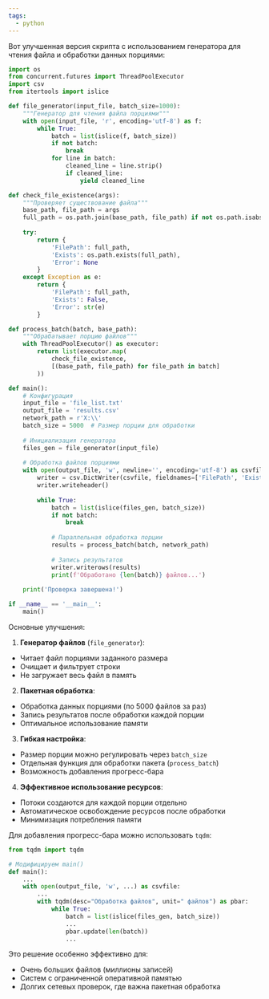 ```yaml
---
tags:
  - python
---
```


Вот улучшенная версия скрипта с использованием генератора для чтения файла и обработки данных порциями:

```python
import os
from concurrent.futures import ThreadPoolExecutor
import csv
from itertools import islice

def file_generator(input_file, batch_size=1000):
    """Генератор для чтения файла порциями"""
    with open(input_file, 'r', encoding='utf-8') as f:
        while True:
            batch = list(islice(f, batch_size))
            if not batch:
                break
            for line in batch:
                cleaned_line = line.strip()
                if cleaned_line:
                    yield cleaned_line

def check_file_existence(args):
    """Проверяет существование файла"""
    base_path, file_path = args
    full_path = os.path.join(base_path, file_path) if not os.path.isabs(file_path) else file_path
    
    try:
        return {
            'FilePath': full_path,
            'Exists': os.path.exists(full_path),
            'Error': None
        }
    except Exception as e:
        return {
            'FilePath': full_path,
            'Exists': False,
            'Error': str(e)
        }

def process_batch(batch, base_path):
    """Обрабатывает порцию файлов"""
    with ThreadPoolExecutor() as executor:
        return list(executor.map(
            check_file_existence,
            [(base_path, file_path) for file_path in batch]
        ))

def main():
    # Конфигурация
    input_file = 'file_list.txt'
    output_file = 'results.csv'
    network_path = r'X:\\'
    batch_size = 5000  # Размер порции для обработки
    
    # Инициализация генератора
    files_gen = file_generator(input_file)
    
    # Обработка файлов порциями
    with open(output_file, 'w', newline='', encoding='utf-8') as csvfile:
        writer = csv.DictWriter(csvfile, fieldnames=['FilePath', 'Exists', 'Error'])
        writer.writeheader()
        
        while True:
            batch = list(islice(files_gen, batch_size))
            if not batch:
                break
            
            # Параллельная обработка порции
            results = process_batch(batch, network_path)
            
            # Запись результатов
            writer.writerows(results)
            print(f'Обработано {len(batch)} файлов...')
    
    print('Проверка завершена!')

if __name__ == '__main__':
    main()
```

Основные улучшения:

1. **Генератор файлов** (`file_generator`):
- Читает файл порциями заданного размера
- Очищает и фильтрует строки
- Не загружает весь файл в память

2. **Пакетная обработка**:
- Обработка данных порциями (по 5000 файлов за раз)
- Запись результатов после обработки каждой порции
- Оптимальное использование памяти

3. **Гибкая настройка**:
- Размер порции можно регулировать через `batch_size`
- Отдельная функция для обработки пакета (`process_batch`)
- Возможность добавления прогресс-бара

4. **Эффективное использование ресурсов**:
- Потоки создаются для каждой порции отдельно
- Автоматическое освобождение ресурсов после обработки
- Минимизация потребления памяти

Для добавления прогресс-бара можно использовать `tqdm`:

```python
from tqdm import tqdm

# Модифицируем main()
def main():
    ...
    with open(output_file, 'w', ...) as csvfile:
        ...
        with tqdm(desc="Обработка файлов", unit=" файлов") as pbar:
            while True:
                batch = list(islice(files_gen, batch_size))
                ...
                pbar.update(len(batch))
                ...
```

Это решение особенно эффективно для:
- Очень больших файлов (миллионы записей)
- Систем с ограниченной оперативной памятью
- Долгих сетевых проверок, где важна пакетная обработка
